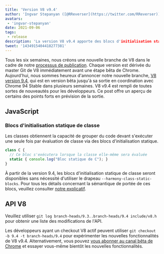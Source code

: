 ```yaml
---
title: 'Version V8 v9.4'
author: 'Ingvar Stepanyan ([@RReverser](https://twitter.com/RReverser))'
avatars:
 - 'ingvar-stepanyan'
date: 2021-09-06
tags:
 - release
description: 'La version V8 v9.4 apporte des blocs d'initialisation statique de classe à JavaScript.'
tweet: '1434915404418277381'
---
```

Tous les six semaines, nous créons une nouvelle branche de V8 dans le cadre de notre [processus de publication](https://v8.dev/docs/release-process). Chaque version est dérivée du master Git de V8 immédiatement avant une étape bêta de Chrome. Aujourd'hui, nous sommes heureux d'annoncer notre nouvelle branche, [V8 version 9.4](https://chromium.googlesource.com/v8/v8.git/+log/branch-heads/9.4), qui est en version bêta jusqu'à sa sortie en coordination avec Chrome 94 Stable dans plusieurs semaines. V8 v9.4 est rempli de toutes sortes de nouveautés pour les développeurs. Ce post offre un aperçu de certains des points forts en prévision de la sortie.

<!--truncate-->
## JavaScript

### Blocs d'initialisation statique de classe

Les classes obtiennent la capacité de grouper du code devant s'exécuter une seule fois par évaluation de classe via des blocs d'initialisation statique.

```javascript
class C {
  // Ce bloc s'exécutera lorsque la classe elle-même sera évaluée
  static { console.log("Bloc statique de C"); }
}
```

À partir de la version 9.4, les blocs d'initialisation statique de classe seront disponibles sans nécessité d'utiliser le drapeau `--harmony-class-static-blocks`. Pour tous les détails concernant la sémantique de portée de ces blocs, veuillez consulter [notre explicatif](https://v8.dev/features/class-static-initializer-blocks).

## API V8

Veuillez utiliser `git log branch-heads/9.3..branch-heads/9.4 include/v8.h` pour obtenir une liste des modifications de l'API.

Les développeurs ayant un checkout V8 actif peuvent utiliser `git checkout -b 9.4 -t branch-heads/9.4` pour expérimenter les nouvelles fonctionnalités de V8 v9.4. Alternativement, vous pouvez [vous abonner au canal bêta de Chrome](https://www.google.com/chrome/browser/beta.html) et essayer vous-même bientôt les nouvelles fonctionnalités.
